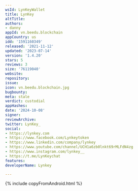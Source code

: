 ```yaml
---
wsId: LynKeyWallet
title: LynKey
altTitle: 
authors:
- danny
appId: vn.beedu.blockchain
appCountry: us
idd: '1591160349'
released: '2021-11-12'
updated: '2023-07-14'
version: '1.4.20'
stars: 5
reviews: 3
size: '76119040'
website: 
repository: 
issue: 
icon: vn.beedu.blockchain.jpg
bugbounty: 
meta: stale
verdict: custodial
appHashes: 
date: '2024-10-08'
signer: 
reviewArchive: 
twitter: LynKey_
social:
- https://lynkey.com
- https://www.facebook.com/Lynkeytoken
- https://www.linkedin.com/company/lynkey
- https://www.youtube.com/channel/UCH1a6zb0lnkt69rMLFdN4zg
- https://www.instagram.com/lynkey__
- https://t.me/LynKeychat
features: 
developerName: Lynkey

---
```


{% include copyFromAndroid.html %}
